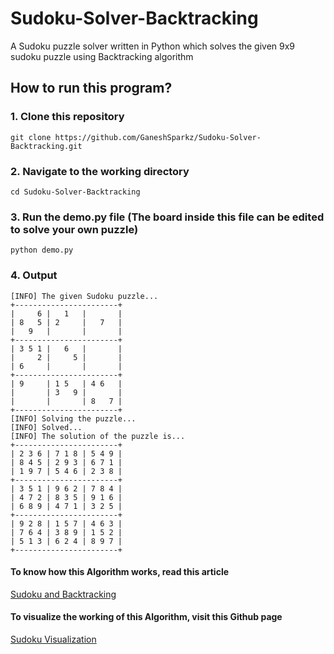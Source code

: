 # Sudoku-Solver-Backtracking
A Sudoku puzzle solver written in Python which solves the given 9x9 sudoku puzzle using Backtracking algorithm

## How to run this program?
### 1. Clone this repository
```Shell
git clone https://github.com/GaneshSparkz/Sudoku-Solver-Backtracking.git
```

### 2. Navigate to the working directory
```Shell
cd Sudoku-Solver-Backtracking
```

### 3. Run the demo.py file (The board inside this file can be edited to solve your own puzzle)
```Shell
python demo.py
```

### 4. Output
```Shell
[INFO] The given Sudoku puzzle...
+-----------------------+
|     6 |   1   |       |
| 8   5 | 2     |   7   |
|   9   |       |       |
+-----------------------+
| 3 5 1 |   6   |       |
|     2 |     5 |       |
| 6     |       |       |
+-----------------------+
| 9     | 1 5   | 4 6   |
|       | 3   9 |       |
|       |       | 8   7 |
+-----------------------+
[INFO] Solving the puzzle...
[INFO] Solved...
[INFO] The solution of the puzzle is...
+-----------------------+
| 2 3 6 | 7 1 8 | 5 4 9 |
| 8 4 5 | 2 9 3 | 6 7 1 |
| 1 9 7 | 5 4 6 | 2 3 8 |
+-----------------------+
| 3 5 1 | 9 6 2 | 7 8 4 |
| 4 7 2 | 8 3 5 | 9 1 6 |
| 6 8 9 | 4 7 1 | 3 2 5 |
+-----------------------+
| 9 2 8 | 1 5 7 | 4 6 3 |
| 7 6 4 | 3 8 9 | 1 5 2 |
| 5 1 3 | 6 2 4 | 8 9 7 |
+-----------------------+
```

#### To know how this Algorithm works, read this article
[Sudoku and Backtracking](https://hackernoon.com/sudoku-and-backtracking-6613d33229af)

#### To visualize the working of this Algorithm, visit this Github page
[Sudoku Visualization](https://rafusel.github.io/sudokuVisualization/)

